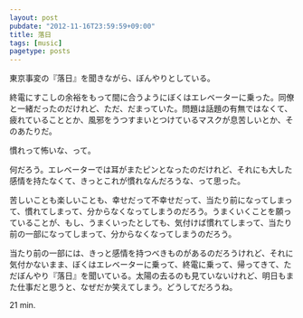 ```yaml
---
layout: post
pubdate: "2012-11-16T23:59:59+09:00"
title: 落日
tags: [music]
pagetype: posts
---
```

東京事変の『落日』を聞きながら、ぼんやりとしている。

終電にすこしの余裕をもって間に合うようにぼくはエレベーターに乗った。同僚と一緒だったのだけれど、ただ、だまっていた。問題は話題の有無ではなくて、疲れていることとか、風邪をうつすまいとつけているマスクが息苦しいとか、そのあたりだ。

慣れって怖いな、って。

何だろう。エレベーターでは耳がまたピンとなったのだけれど、それにも大した感情を持たなくて、きっとこれが慣れなんだろうな、って思った。

苦しいことも楽しいことも、幸せだって不幸せだって、当たり前になってしまって、慣れてしまって、分からなくなってしまうのだろう。うまくいくことを願っていることが、もし、うまくいったとしても、気付けば慣れてしまって、当たり前の一部になってしまって、分からなくなってしまうのだろう。

当たり前の一部には、きっと感情を持つべきものがあるのだろうけれど、それに気付かないまま、ぼくはエレベーターに乗って、終電に乗って、帰ってきて、ただぼんやり『落日』を聞いている。太陽の去るのも見ていないけれど、明日もまた仕事だと思うと、なぜだか笑えてしまう。どうしてだろうね。

21 min.
